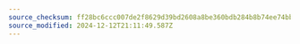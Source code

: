 ```yaml
---
source_checksum: ff28bc6ccc007de2f8629d39bd2608a8be360bdb284b8b74ee74bbcb97e8fbad
source_modified: 2024-12-12T21:11:49.587Z
---
```


